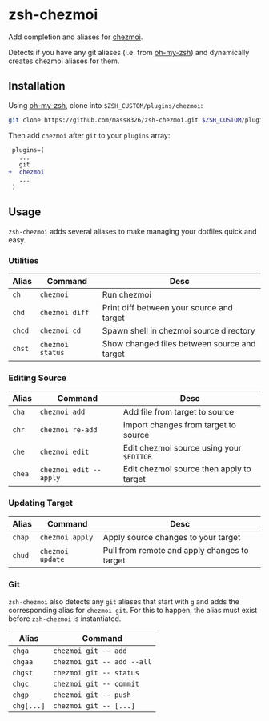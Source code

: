 # zsh-chezmoi

Add completion and aliases for [chezmoi](https://www.chezmoi.io).

Detects if you have any git aliases (i.e. from [oh-my-zsh](https://github.com/ohmyzsh/ohmyzsh/tree/master/plugins/git)) and dynamically creates chezmoi aliases for them.

## Installation

Using [oh-my-zsh](https://github.com/ohmyzsh/ohmyzsh), clone into `$ZSH_CUSTOM/plugins/chezmoi`:

```sh
git clone https://github.com/mass8326/zsh-chezmoi.git $ZSH_CUSTOM/plugins/chezmoi
```

Then add `chezmoi` after `git` to your `plugins` array:

```diff
 plugins=(
   ...
   git
+  chezmoi
   ...
 )
```

## Usage

`zsh-chezmoi` adds several aliases to make managing your dotfiles quick and easy.

### Utilities

| Alias  | Command          | Desc                                         |
| ------ | ---------------- | -------------------------------------------- |
| `ch`   | `chezmoi`        | Run chezmoi                                  |
| `chd`  | `chezmoi diff`   | Print diff between your source and target    |
| `chcd` | `chezmoi cd`     | Spawn shell in chezmoi source directory      |
| `chst` | `chezmoi status` | Show changed files between source and target |

### Editing Source

| Alias  | Command                | Desc                                     |
| ------ | ---------------------- | ---------------------------------------- |
| `cha`  | `chezmoi add`          | Add file from target to source           |
| `chr`  | `chezmoi re-add`       | Import changes from target to source     |
| `che`  | `chezmoi edit`         | Edit chezmoi source using your `$EDITOR` |
| `chea` | `chezmoi edit --apply` | Edit chezmoi source then apply to target |

### Updating Target

| Alias  | Command          | Desc                                         |
| ------ | ---------------- | -------------------------------------------- |
| `chap` | `chezmoi apply`  | Apply source changes to your target          |
| `chud` | `chezmoi update` | Pull from remote and apply changes to target |

### Git

`zsh-chezmoi` also detects any `git` aliases that start with `g` and adds the corresponding alias for `chezmoi git`. For this to happen, the alias must exist before `zsh-chezmoi` is instantiated.

| Alias      | Command                    |
| ---------- | -------------------------- |
| `chga`     | `chezmoi git -- add`       |
| `chgaa`    | `chezmoi git -- add --all` |
| `chgst`    | `chezmoi git -- status`    |
| `chgc`     | `chezmoi git -- commit`    |
| `chgp`     | `chezmoi git -- push`      |
| `chg[...]` | `chezmoi git -- [...]`     |
